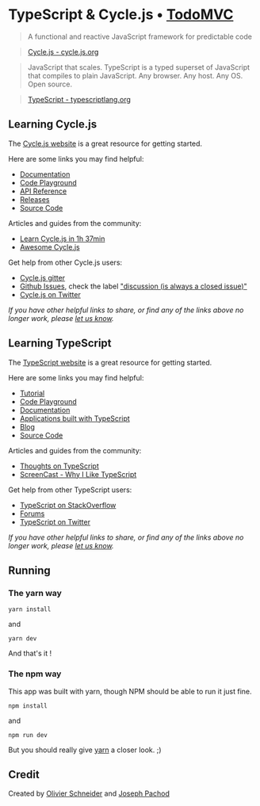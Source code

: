 # TypeScript & Cycle.js • [TodoMVC](http://todomvc.com)

> A functional and reactive JavaScript framework for predictable code

> [Cycle.js - cycle.js.org](https://cycle.js.org/)

> JavaScript that scales. TypeScript is a typed superset of JavaScript that compiles to plain JavaScript. Any browser. Any host. Any OS. Open source.

> [TypeScript - typescriptlang.org](http://www.typescriptlang.org/)

## Learning Cycle.js

The [Cycle.js website](https://cycle.js.org/) is a great resource for getting started.

Here are some links you may find helpful:

* [Documentation](https://cycle.js.org/getting-started.html)
* [Code Playground](http://widdersh.in/tricycle/)
* [API Reference](https://cycle.js.org/getting-started.html)
* [Releases](https://cycle.js.org/releases.html)
* [Source Code](https://github.com/cyclejs/cyclejs)

Articles and guides from the community:

* [Learn Cycle.js in 1h 37min](https://egghead.io/courses/cycle-js-fundamentals)
* [Awesome Cycle.js](https://github.com/cyclejs-community/awesome-cyclejs)

Get help from other Cycle.js users:

* [Cycle.js gitter](https://gitter.im/cyclejs/cyclejs)
* [Github Issues](https://github.com/cyclejs/cyclejs/issues), check the label ["discussion (is always a closed issue)"](https://github.com/cyclejs/cyclejs/issues?q=label%3A%22discussion+%28is+always+a+closed+issue%29%22+is%3Aclosed)
* [Cycle.js on Twitter](http://twitter.com/cyclejs)

_If you have other helpful links to share, or find any of the links above no longer work, please [let us know](https://github.com/tastejs/todomvc/issues)._

## Learning TypeScript

The [TypeScript website](http://typescriptlang.org) is a great resource for getting started.

Here are some links you may find helpful:

* [Tutorial](http://www.typescriptlang.org/Tutorial)
* [Code Playground](http://www.typescriptlang.org/Playground)
* [Documentation](https://github.com/Microsoft/TypeScript/wiki)
* [Applications built with TypeScript](http://www.typescriptlang.org/Samples)
* [Blog](http://blogs.msdn.com/b/typescript)
* [Source Code](https://github.com/Microsoft/TypeScript)

Articles and guides from the community:

* [Thoughts on TypeScript](http://www.nczonline.net/blog/2012/10/04/thoughts-on-typescript)
* [ScreenCast - Why I Like TypeScript](https://www.youtube.com/watch?v=Mh5VQVfWTbs)

Get help from other TypeScript users:

* [TypeScript on StackOverflow](http://stackoverflow.com/questions/tagged/typescript)
* [Forums](https://github.com/Microsoft/TypeScript/issues)
* [TypeScript on Twitter](http://twitter.com/typescriptlang)

_If you have other helpful links to share, or find any of the links above no longer work, please [let us know](https://github.com/tastejs/todomvc/issues)._

## Running
### The yarn way
```
yarn install 
```
and
```
yarn dev 
```
And that's it !

### The npm way

This app was built with yarn, though NPM should be able to run it just fine.
```
npm install
```
and
```
npm run dev
```
But you should really give [yarn](https://yarnpkg.com/) a closer look. ;)

## Credit

Created by [Olivier Schneider](https://github.com/o-schneider) and [Joseph Pachod](https://github.com/cluelessjoe)
